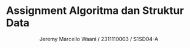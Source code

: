 # Assignment Algoritma dan Struktur Data
<p align="center">
Jeremy Marcello Waani / 2311110003 / S1SD04-A
</p>
